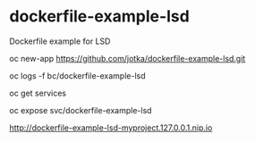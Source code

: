 # dockerfile-example-lsd
Dockerfile example for LSD



  oc new-app https://github.com/jotka/dockerfile-example-lsd.git

  oc logs -f bc/dockerfile-example-lsd

  oc get services

  oc expose svc/dockerfile-example-lsd

http://dockerfile-example-lsd-myproject.127.0.0.1.nip.io

